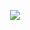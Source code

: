 <p align="center">
<img src="https://cdnb.artstation.com/p/assets/images/images/015/789/605/original/kaitlyn-dougon-sasha-s-window.gif?1549643712" />
</p>
